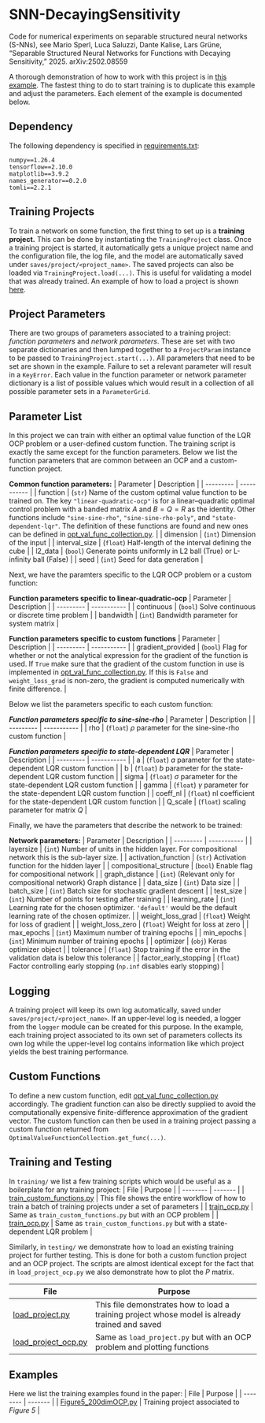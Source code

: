 # SNN-DecayingSensitivity
Code for numerical experiments on separable structured neural networks (S-NNs), see Mario Sperl, Luca Saluzzi, Dante Kalise, Lars Grüne, “Separable Structured Neural Networks for Functions with Decaying Sensitivity,” 2025. arXiv:2502.08559

A thorough demonstration of how to work with this project is in 
[this example](training/train_custom_functions.py). The fastest thing to do to
start training is to duplicate this example and adjust the parameters. Each
element of the example is documented below.

## Dependency
The following dependency is specified in [requirements.txt](requirements.txt):
```
numpy==1.26.4
tensorflow==2.10.0
matplotlib==3.9.2
names_generator==0.2.0
tomli==2.2.1
```

## Training Projects
To train a network on some function, the first thing to set up is a **training
project.** This can be done by instantiating the `TrainingProject` class. Once a
training project is started, it automatically gets a unique project name and the
configuration file, the log file, and the model are automatically saved under
`saves/project/<project_name>`. The saved projects can also be loaded via
`TrainingProject.load(...)`. This is useful for validating a model that was
already trained. An example of how to load a project is shown [here](examples/load_project.py).

## Project Parameters
There are two groups of parameters associated to a training project: *function
parameters* and *network parameters*. These are set with two separate
dictionaries and then lumped together to a `ProjectParam` instance to be passed
to `TrainingProject.start(...)`. All parameters that need to be set are shown in
the example. Failure to set a relevant parameter will result in a `KeyError`.
Each value in the function parameter or network parameter dictionary is a list
of possible values which would result in a collection of all possible parameter
sets in a `ParameterGrid`.

## Parameter List
In this project we can train with either an optimal value function of the LQR OCP
problem or a user-defined custom function. The training script is exactly the same
except for the function parameters. Below we list the function parameters that are
common between an OCP and a custom-function project.

**Common function parameters:**
| Parameter | Description |
| --------- | ----------- |
| function | (`str`) Name of the custom optimal value function to be trained on. The key `"linear-quadratic-ocp"` is for a linear–quadratic optimal control problem with a banded matrix $A$ and $B = Q = R$ as the identity. Other functions include `"sine-sine-rho"`, `"sine-sine-rho-poly"`, and `"state-dependent-lqr"`. The definition of these functions are found and new ones can be defined in [opt_val_func_collection.py](opt_val_func_collection.py). |
| dimension | (`int`) Dimension of the input |
| interval_size | (`float`) Half-length of the interval defining the cube |
| l2_data | (`bool`) Generate points uniformly in L2 ball (True) or L-infinity ball (False) |
| seed | (`int`) Seed for data generation |

Next, we have the paramters specific to the LQR OCP problem or a custom function:

**Function parameters specific to linear-quadratic-ocp**
| Parameter | Description |
| --------- | ----------- |
| continuous | (`bool`) Solve continuous or discrete time problem |
| bandwidth | (`int`) Bandwidth parameter for system matrix |

**Function parameters specific to custom functions**
| Parameter | Description |
| --------- | ----------- |
| gradient_provided | (`bool`) Flag for whether or not the analytical expression for the gradient of the function is used. If `True` make sure that the gradient of the custom function in use is implemented in [opt_val_func_collection.py](opt_val_func_collection.py). If this is `False` and `weight_loss_grad` is non-zero, the gradient is computed numerically with finite difference. |

Below we list the parameters specific to each custom function:

***Function parameters specific to sine-sine-rho***
| Parameter | Description |
| --------- | ----------- |
| rho | (`float`) $\rho$ parameter for the sine-sine-rho custom function |

***Function parameters specific to state-dependent LQR***
| Parameter | Description |
| --------- | ----------- |
| a | (`float`) $a$ parameter for the state-dependent LQR custom function |
| b | (`float`) $b$ parameter for the state-dependent LQR custom function |
| sigma | (`float`) $\sigma$ parameter for the state-dependent LQR custom function |
| gamma | (`float`) $\gamma$ parameter for the state-dependent LQR custom function |
| coeff_nl | (`float`) $\mathrm{nl}$ coefficient for the state-dependent LQR custom function |
| Q_scale | (`float`) scaling parameter for matrix $Q$ |

Finally, we have the parameters that describe the network to be trained:

**Network parameters:**
| Parameter | Description |
| --------- | ----------- |
| layersize | (`int`) Number of units in the hidden layer. For compositional network this is the sub-layer size. |
| activation_function | (`str`) Activation function for the hidden layer |
| compositional_structure | (`bool`) Enable flag for compositional network |
| graph_distance | (`int`) (Relevant only for compositional network) Graph distance |
| data_size | (`int`) Data size |
| batch_size | (`int`) Batch size for stochastic gradient descent |
| test_size | (`int`) Number of points for testing after training |
| learning_rate | (`int`) Learning rate for the chosen optimizer. `'default'` would be the default learning rate of the chosen optimizer. |
| weight_loss_grad | (`float`) Weight for loss of gradient |
| weight_loss_zero | (`float`) Weight for loss at zero |
| max_epochs | (`int`) Maximum number of training epochs |
| min_epochs | (`int`) Minimum number of training epochs |
| optimizer | (`obj`) Keras optimizer object |
| tolerance | (`float`) Stop training if the error in the validation data is below this tolerance |
| factor_early_stopping | (`float`) Factor controlling early stopping (`np.inf` disables early stopping) |

## Logging
A training project will keep its own log automatically, saved under
`saves/project/<project_name>`. If an upper-level log is needed, a logger from
the `logger` module can be created for this purpose. In the example, each
training project associated to its own set of parameters collects its own log
while the upper-level log contains information like which project yields the
best training performance.

## Custom Functions
To define a new custom function, edit
[opt_val_func_collection.py](/opt_val_func_collection.py) accordingly. The
gradient function can also be directly supplied to avoid the computationally
expensive finite-difference approximation of the gradient vector. The custom
function can then be used in a training project passing a custom function
returned from `OptimalValueFunctionCollection.get_func(...)`.

## Training and Testing
In `training/` we list a few training scripts which would be useful as a
boilerplate for any training project:
| File     | Purpose |
| -------- | ------- |
| [train_custom_functions.py](training/train_custom_functions.py)    | This file shows the entire workflow of how to train a batch of training projects under a set of parameters |
| [train_ocp.py](training/train_ocp.py)    | Same as `train_custom_functions.py` but with an OCP problem |
| [train_ocp.py](training/train_state_dependent_lqr.py)    | Same as `train_custom_functions.py` but with a state-dependent LQR problem |

Similarly, in `testing/` we demonstrate how to load an existing training project
for further testing. This is done for both a custom function project and an OCP project.
The scripts are almost identical except for the fact that in `load_project_ocp.py` we also
demonstrate how to plot the $P$ matrix.

| File     | Purpose |
| -------- | ------- |
| [load_project.py](testing/load_project.py)    | This file demonstrates how to load a training project whose model is already trained and saved |
| [load_project_ocp.py](testing/load_project_ocp.py)    | Same as `load_project.py` but with an OCP problem and plotting functions |

## Examples
Here we list the training examples found in the paper:
| File     | Purpose |
| -------- | ------- |
| [Figure5_200dimOCP.py](examples/Figure5_200dimOCP.py)    | Training project associated to *Figure 5* |

